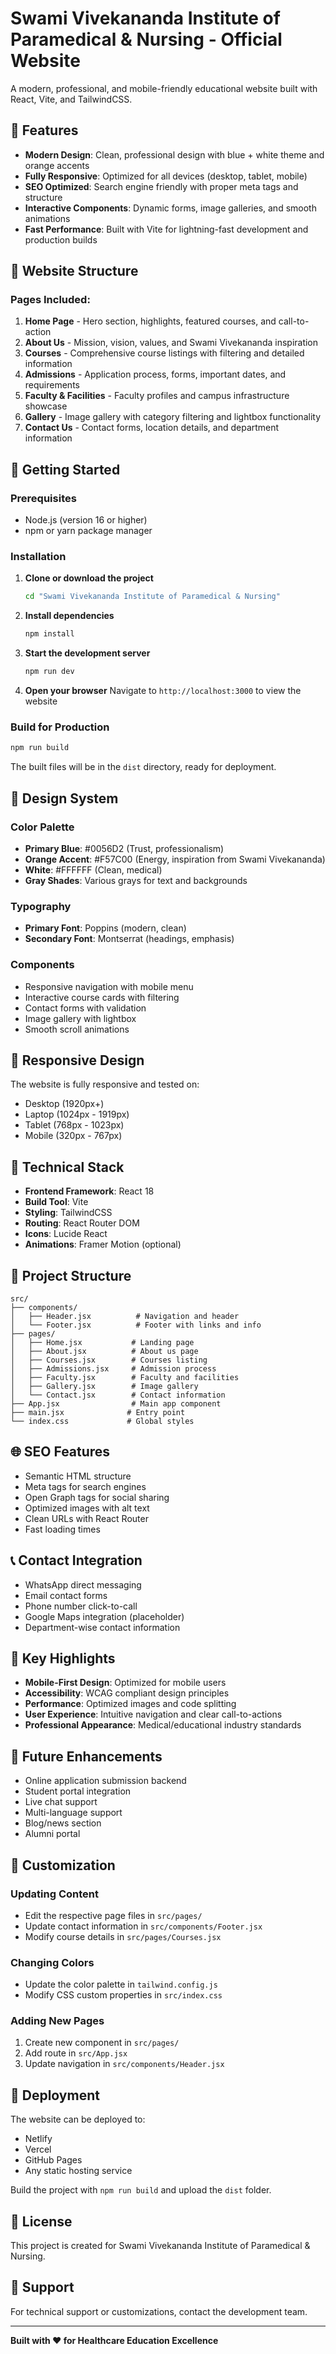 # Swami Vivekananda Institute of Paramedical & Nursing - Official Website

A modern, professional, and mobile-friendly educational website built with React, Vite, and TailwindCSS.

## 🌟 Features

- **Modern Design**: Clean, professional design with blue + white theme and orange accents
- **Fully Responsive**: Optimized for all devices (desktop, tablet, mobile)
- **SEO Optimized**: Search engine friendly with proper meta tags and structure
- **Interactive Components**: Dynamic forms, image galleries, and smooth animations
- **Fast Performance**: Built with Vite for lightning-fast development and production builds

## 📄 Website Structure

### Pages Included:
1. **Home Page** - Hero section, highlights, featured courses, and call-to-action
2. **About Us** - Mission, vision, values, and Swami Vivekananda inspiration
3. **Courses** - Comprehensive course listings with filtering and detailed information
4. **Admissions** - Application process, forms, important dates, and requirements
5. **Faculty & Facilities** - Faculty profiles and campus infrastructure showcase
6. **Gallery** - Image gallery with category filtering and lightbox functionality
7. **Contact Us** - Contact forms, location details, and department information

## 🚀 Getting Started

### Prerequisites
- Node.js (version 16 or higher)
- npm or yarn package manager

### Installation

1. **Clone or download the project**
   ```bash
   cd "Swami Vivekananda Institute of Paramedical & Nursing"
   ```

2. **Install dependencies**
   ```bash
   npm install
   ```

3. **Start the development server**
   ```bash
   npm run dev
   ```

4. **Open your browser**
   Navigate to `http://localhost:3000` to view the website

### Build for Production

```bash
npm run build
```

The built files will be in the `dist` directory, ready for deployment.

## 🎨 Design System

### Color Palette
- **Primary Blue**: #0056D2 (Trust, professionalism)
- **Orange Accent**: #F57C00 (Energy, inspiration from Swami Vivekananda)
- **White**: #FFFFFF (Clean, medical)
- **Gray Shades**: Various grays for text and backgrounds

### Typography
- **Primary Font**: Poppins (modern, clean)
- **Secondary Font**: Montserrat (headings, emphasis)

### Components
- Responsive navigation with mobile menu
- Interactive course cards with filtering
- Contact forms with validation
- Image gallery with lightbox
- Smooth scroll animations

## 📱 Responsive Design

The website is fully responsive and tested on:
- Desktop (1920px+)
- Laptop (1024px - 1919px)
- Tablet (768px - 1023px)
- Mobile (320px - 767px)

## 🔧 Technical Stack

- **Frontend Framework**: React 18
- **Build Tool**: Vite
- **Styling**: TailwindCSS
- **Routing**: React Router DOM
- **Icons**: Lucide React
- **Animations**: Framer Motion (optional)

## 📂 Project Structure

```
src/
├── components/
│   ├── Header.jsx          # Navigation and header
│   └── Footer.jsx          # Footer with links and info
├── pages/
│   ├── Home.jsx           # Landing page
│   ├── About.jsx          # About us page
│   ├── Courses.jsx        # Courses listing
│   ├── Admissions.jsx     # Admission process
│   ├── Faculty.jsx        # Faculty and facilities
│   ├── Gallery.jsx        # Image gallery
│   └── Contact.jsx        # Contact information
├── App.jsx                # Main app component
├── main.jsx              # Entry point
└── index.css             # Global styles
```

## 🌐 SEO Features

- Semantic HTML structure
- Meta tags for search engines
- Open Graph tags for social sharing
- Optimized images with alt text
- Clean URLs with React Router
- Fast loading times

## 📞 Contact Integration

- WhatsApp direct messaging
- Email contact forms
- Phone number click-to-call
- Google Maps integration (placeholder)
- Department-wise contact information

## 🎯 Key Highlights

- **Mobile-First Design**: Optimized for mobile users
- **Accessibility**: WCAG compliant design principles
- **Performance**: Optimized images and code splitting
- **User Experience**: Intuitive navigation and clear call-to-actions
- **Professional Appearance**: Medical/educational industry standards

## 🔄 Future Enhancements

- Online application submission backend
- Student portal integration
- Live chat support
- Multi-language support
- Blog/news section
- Alumni portal

## 📝 Customization

### Updating Content
- Edit the respective page files in `src/pages/`
- Update contact information in `src/components/Footer.jsx`
- Modify course details in `src/pages/Courses.jsx`

### Changing Colors
- Update the color palette in `tailwind.config.js`
- Modify CSS custom properties in `src/index.css`

### Adding New Pages
1. Create new component in `src/pages/`
2. Add route in `src/App.jsx`
3. Update navigation in `src/components/Header.jsx`

## 🚀 Deployment

The website can be deployed to:
- Netlify
- Vercel
- GitHub Pages
- Any static hosting service

Build the project with `npm run build` and upload the `dist` folder.

## 📄 License

This project is created for Swami Vivekananda Institute of Paramedical & Nursing.

## 🤝 Support

For technical support or customizations, contact the development team.

---

**Built with ❤️ for Healthcare Education Excellence**
